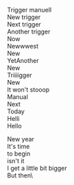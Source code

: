 Trigger manuell\
New trigger\
Next trigger\
Another trigger\
Now\
Newwwest\
New\
YetAnother\
New\
Triiiigger\
New\
It won't stooop\
Manual\
Next\
Today\
Helli\
Hello

New year\
It's time\
to begin\
isn't it\
I get a little bit bigger\
But then\

